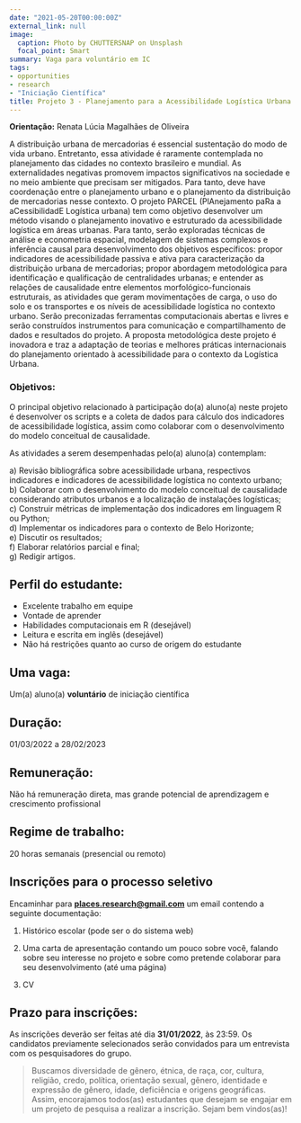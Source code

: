 ```yaml
---
date: "2021-05-20T00:00:00Z"
external_link: null
image:
  caption: Photo by CHUTTERSNAP on Unsplash
  focal_point: Smart
summary: Vaga para voluntário em IC
tags:
- opportunities
- research
- "Iniciação Científica"
title: Projeto 3 - Planejamento para a Acessibilidade Logística Urbana
---
```


**Orientação:** Renata Lúcia Magalhães de Oliveira

A distribuição urbana de mercadorias é essencial sustentação do modo de vida urbano. Entretanto, essa atividade é raramente contemplada no planejamento das cidades no contexto brasileiro e mundial. As externalidades negativas promovem impactos significativos na sociedade e no meio ambiente que precisam ser mitigados. Para tanto, deve have coordenação entre o planejamento urbano e o planejamento da distribuição de mercadorias nesse contexto. O projeto PARCEL (PlAnejamento paRa a aCessibilidadE Logística urbana) tem como objetivo desenvolver um método visando o planejamento inovativo e estruturado da acessibilidade logística em áreas urbanas. Para tanto, serão exploradas técnicas de análise e econometria espacial, modelagem de sistemas complexos e inferência causal para desenvolvimento dos objetivos específicos: propor indicadores de acessibilidade passiva e ativa para caracterização da distribuição urbana de mercadorias; propor abordagem metodológica para identificação e qualificação de centralidades urbanas; e entender as relações de causalidade entre elementos morfológico-funcionais estruturais, as atividades que geram movimentações de carga, o uso do solo e os transportes e os níveis de acessibilidade logística no contexto urbano. Serão preconizadas ferramentas computacionais abertas e livres e serão construídos instrumentos para comunicação e compartilhamento de dados e resultados do projeto. A proposta metodológica deste projeto é inovadora e traz a adaptação de teorias e melhores práticas internacionais do planejamento orientado à acessibilidade para o contexto da Logística Urbana.

### Objetivos: 
O principal objetivo relacionado à participação do(a) aluno(a) neste projeto é desenvolver os scripts e a coleta de dados para cálculo dos indicadores de acessibilidade logística, assim como colaborar com o desenvolvimento do modelo conceitual de causalidade.

As atividades a serem desempenhadas pelo(a) aluno(a) contemplam:

a) Revisão bibliográfica sobre acessibilidade urbana, respectivos indicadores e indicadores de acessibilidade logística no contexto urbano;   
b) Colaborar com o desenvolvimento do modelo conceitual de causalidade considerando atributos urbanos e a localização de instalações logísticas;   
c) Construir métricas de implementação dos indicadores em linguagem R ou Python;   
d) Implementar os indicadores para o contexto de Belo Horizonte;   
e) Discutir os resultados;   
f) Elaborar relatórios parcial e final;   
g) Redigir artigos.   


## Perfil do estudante:

- Excelente trabalho em equipe   
- Vontade de aprender   
- Habilidades computacionais em R (desejável)   
- Leitura e escrita em inglês (desejável)   
- Não há restrições quanto ao curso de origem do estudante   


## Uma vaga: 
Um(a) aluno(a) **voluntário** de iniciação científica

## Duração:
01/03/2022 a 28/02/2023

## Remuneração:
Não há remuneração direta, mas grande potencial de aprendizagem e crescimento profissional

## Regime de trabalho:
20 horas semanais (presencial ou remoto)

## Inscrições para o processo seletivo
Encaminhar para **places.research@gmail.com** um email contendo a seguinte documentação:

1. Histórico escolar (pode ser o do sistema web)

2. Uma carta de apresentação contando um pouco sobre você, falando sobre seu interesse no projeto e sobre como pretende colaborar para seu desenvolvimento (até uma página)

3. CV

## Prazo para inscrições:
As inscrições deverão ser feitas até dia **31/01/2022**, às 23:59. Os candidatos previamente selecionados serão convidados para um entrevista com os pesquisadores do grupo. 

> Buscamos diversidade de gênero, étnica, de raça, cor, cultura, religião, credo, política, orientação sexual, gênero, identidade e expressão de gênero, idade, deficiência e origens geográficas. Assim, encorajamos todos(as) estudantes que desejam se engajar em um projeto de pesquisa a realizar a inscrição. Sejam bem vindos(as)!
